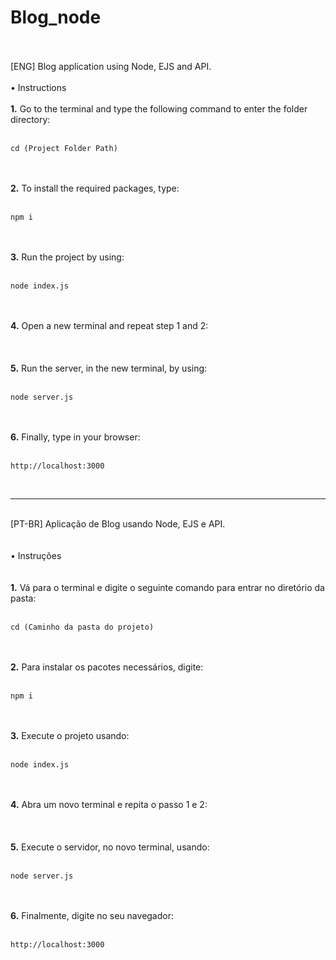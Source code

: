 # Blog_node
<br>
<br>
[ENG] Blog application using Node, EJS and API.
<br>
<br>
• Instructions
<br>
<br>
<b>1.</b> Go to the terminal and type the following command to enter the folder directory:
<br>
<br>

```
cd (Project Folder Path)
```
<br>
<br>
<b>2.</b> To install the required packages, type:
<br>
<br>

```
npm i
```
<br>
<br>
<b>3.</b> Run the project by using:
<br>
<br>

```
node index.js
```
<br>
<br>
<b>4.</b> Open a new terminal and repeat step 1 and 2:
<br>
<br>
<br>
<br>
<b>5.</b> Run the server, in the new terminal, by using:
<br>
<br>

```
node server.js
```
<br>
<br>
<b>6.</b> Finally, type in your browser:
<br>
<br>

```
http://localhost:3000
```
<br>
<hr>
<br>
[PT-BR] Aplicação de Blog usando Node, EJS e API.
<br>
<br>
<br>
• Instruções
<br>
<br>
<br>
<b>1.</b> Vá para o terminal e digite o seguinte comando para entrar no diretório da pasta:
<br>
<br>

```
cd (Caminho da pasta do projeto)
```
<br>
<br>
<b>2.</b> Para instalar os pacotes necessários, digite:
<br>
<br>

```
npm i
```
<br>
<br>
<b>3.</b> Execute o projeto usando:
<br>
<br>

```
node index.js
```
<br>
<br>
<b>4.</b> Abra um novo terminal e repita o passo 1 e 2:
<br>
<br>
<br>
<br>
<b>5.</b> Execute o servidor, no novo terminal, usando:
<br>
<br>

```
node server.js
```
<br>
<br>
<b>6.</b> Finalmente, digite no seu navegador:
<br>
<br>

```
http://localhost:3000
```
